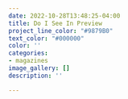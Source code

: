 ```yaml
---
date: 2022-10-28T13:48:25-04:00
title: Do I See In Preview
project_line_color: "#9879B0"
text_color: "#000000"
color: ''
categories:
- magazines
image_gallery: []
description: ''

---
```

